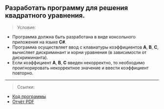 **Разработать программу для решения квадратного уравнения.**
---

>Условие:

 - Программа должна быть разработана в виде консольного приложения на языке **C#**.
 - Программа осуществляет ввод с клавиатуры коэффициентов **А**, **В**, **С**, вычисляет дискриминант и корни уравнения (в зависимости от дискриминанта).
 - Если коэффициент **А**, **В**, **С** введен некорректно, то необходимо проигнорировать некорректное значение и ввести коэффициент повторно.
 ---
>Ссылки:

 - [Код программы](https://github.com/devasidmi/bmstu-labs/blob/lab1/lab1/Program.cs)
 - [Отчёт PDF](https://github.com/devasidmi/bmstu-labs/blob/lab1/lab1/lr1_otchet.pdf)

